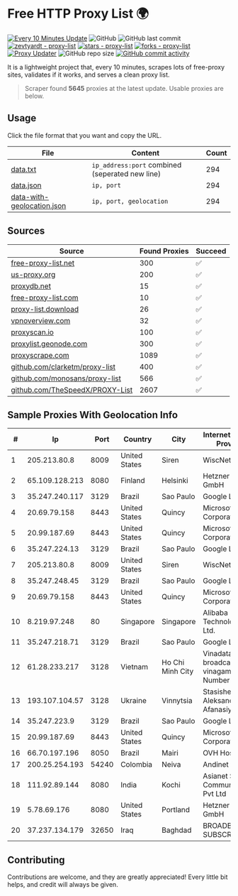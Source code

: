 
# Free HTTP Proxy List 🌍

[![Every 10 Minutes Update](https://github.com/mertguvencli/http-proxy-list/actions/workflows/main.yml/badge.svg?branch=main)](https://github.com/mertguvencli/http-proxy-list/actions/workflows/main.yml)
![GitHub](https://img.shields.io/github/license/mertguvencli/http-proxy-list)
![GitHub last commit](https://img.shields.io/github/last-commit/mertguvencli/http-proxy-list)
[![zevtyardt - proxy-list](https://img.shields.io/static/v1?label=zevtyardt&message=proxy-list&color=blue&logo=github)](https://github.com/zevtyardt/proxy-list "Go to GitHub repo")
[![stars - proxy-list](https://img.shields.io/github/stars/zevtyardt/proxy-list?style=social)](https://github.com/zevtyardt/proxy-list)
[![forks - proxy-list](https://img.shields.io/github/forks/zevtyardt/proxy-list?style=social)](https://github.com/zevtyardt/proxy-list)
[![Proxy Updater](https://github.com/zevtyardt/proxy-list/workflows/Proxy%20Updater/badge.svg)](https://github.com/zevtyardt/proxy-list/actions?query=workflow:"Proxy+Updater")
![GitHub repo size](https://img.shields.io/github/repo-size/zevtyardt/proxy-list)
[![GitHub commit activity](https://img.shields.io/github/commit-activity/m/zevtyardt/proxy-list?logo=commits)](https://github.com/zevtyardt/proxy-list/commits/main)

It is a lightweight project that, every 10 minutes, scrapes lots of free-proxy sites, validates if it works, and serves a clean proxy list.

> Scraper found **5645** proxies at the latest update. Usable proxies are below.

## Usage

Click the file format that you want and copy the URL.

|File|Content|Count|
|----|-------|-----|
|[data.txt](https://raw.githubusercontent.com/mertguvencli/http-proxy-list/main/proxy-list/data.txt)|`ip_address:port` combined (seperated new line)|294|
|[data.json](https://raw.githubusercontent.com/mertguvencli/http-proxy-list/main/proxy-list/data.json)|`ip, port`|294|
|[data-with-geolocation.json](https://raw.githubusercontent.com/mertguvencli/http-proxy-list/main/proxy-list/data-with-geolocation.json)|`ip, port, geolocation`|294|

## Sources

|Source|Found Proxies|Succeed|
|------|-------------|-------|
|[free-proxy-list.net](https://free-proxy-list.net)|300|✅|
|[us-proxy.org](https://www.us-proxy.org)|200|✅|
|[proxydb.net](http://proxydb.net)|15|✅|
|[free-proxy-list.com](https://free-proxy-list.com/?page=&port=&type%5B%5D=http&type%5B%5D=https&up_time=0&search=Search)|10|✅|
|[proxy-list.download](https://www.proxy-list.download/HTTP)|26|✅|
|[vpnoverview.com](https://vpnoverview.com/privacy/anonymous-browsing/free-proxy-servers)|32|✅|
|[proxyscan.io](https://www.proxyscan.io)|100|✅|
|[proxylist.geonode.com](https://proxylist.geonode.com/api/proxy-list?limit=300&page=1&sort_by=lastChecked&sort_type=desc&protocols=http,https)|300|✅|
|[proxyscrape.com](https://api.proxyscrape.com/v2/?request=displayproxies&protocol=http&timeout=10000&country=all&ssl=all&anonymity=all)|1089|✅|
|[github.com/clarketm/proxy-list](https://raw.githubusercontent.com/clarketm/proxy-list/master/proxy-list-raw.txt)|400|✅|
|[github.com/monosans/proxy-list](https://raw.githubusercontent.com/monosans/proxy-list/main/proxies/http.txt)|566|✅|
|[github.com/TheSpeedX/PROXY-List](https://raw.githubusercontent.com/TheSpeedX/PROXY-List/master/http.txt)|2607|✅|


## Sample Proxies With Geolocation Info

|#|Ip|Port|Country|City|Internet Service Provider|
|-|--|----|-------|----|-------------------------|
|1|205.213.80.8|8009|United States|Siren|WiscNet|
|2|65.109.128.213|8080|Finland|Helsinki|Hetzner Online GmbH|
|3|35.247.240.117|3129|Brazil|Sao Paulo|Google LLC|
|4|20.69.79.158|8443|United States|Quincy|Microsoft Corporation|
|5|20.99.187.69|8443|United States|Quincy|Microsoft Corporation|
|6|35.247.224.13|3129|Brazil|Sao Paulo|Google LLC|
|7|205.213.80.8|8009|United States|Siren|WiscNet|
|8|35.247.248.45|3129|Brazil|Sao Paulo|Google LLC|
|9|20.69.79.158|8443|United States|Quincy|Microsoft Corporation|
|10|8.219.97.248|80|Singapore|Singapore|Alibaba (US) Technology Co., Ltd.|
|11|35.247.218.71|3129|Brazil|Sao Paulo|Google LLC|
|12|61.28.233.217|3128|Vietnam|Ho Chi Minh City|Vinadata broadcast via vinagame AS Number|
|13|193.107.104.57|3128|Ukraine|Vinnytsia|Stasishen Aleksandr Afanasiyovich|
|14|35.247.223.9|3129|Brazil|Sao Paulo|Google LLC|
|15|20.99.187.69|8443|United States|Quincy|Microsoft Corporation|
|16|66.70.197.196|8050|Brazil|Mairi|OVH Hosting|
|17|200.25.254.193|54240|Colombia|Neiva|Andinet ON Line|
|18|111.92.89.144|8080|India|Kochi|Asianet Satellite Communications Pvt Ltd|
|19|5.78.69.176|8080|United States|Portland|Hetzner Online GmbH|
|20|37.237.134.179|32650|Iraq|Baghdad|BROADBAND-SUBSCRIBERS|



## Contributing

Contributions are welcome, and they are greatly appreciated! Every
little bit helps, and credit will always be given.

